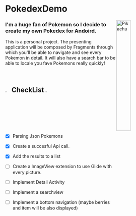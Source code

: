 # PokedexDemo
<img width="30%" align="right" alt="Pikachu" src="https://c.tenor.com/CLOdDxwfe4cAAAAC/fish-flopping.gif"/>

### I'm a huge fan of Pokemon so I decide to create my own Pokedex for Andoird.

This is a personal project. The presenting application will be composed by Fragments 
through which you'll be able to navigate and see every Pokemon in detail.
It will also have a search bar to be able to locale you fave Pokemons really quickly!
</br>
</br>
</br>

## <img width="3%"  alt="Pikachu" src="https://66.media.tumblr.com/f4918498af34c8764de970a2ca76795b/tumblr_mvzj2elEQA1rfjowdo1_500.gif"/> CheckList <img width="3%"  alt="Pikachu" src="https://66.media.tumblr.com/f4918498af34c8764de970a2ca76795b/tumblr_mvzj2elEQA1rfjowdo1_500.gif"/>
- [x]  Parsing Json Pokemons
- [x]  Create a succesful Api call.
- [x]  Add the results to a list
- [ ]  Create a ImageView extension to use Glide with every picture.
- [ ]  Implement Detail Activity
- [ ]  Implement a searchview
- [ ]  Implement a bottom navigation (maybe berries and item will be also displayed)


